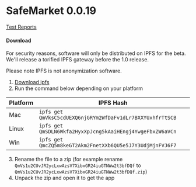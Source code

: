 # SafeMarket 0.0.19

[Test Reports](/reports/0.0.19/)

#### Download

For security reasons, software will only be distributed on IPFS for the beta. We'll release a torified IPFS gateway before the 1.0 release.

Please note IPFS is not anonymization software. 

1. [Download ipfs](https://ipfs.io/docs/install/)
2. Run the command below depending on your platform

|Platform   |IPFS Hash                   |
|-----------|----------------------------|
|Mac        |`ipfs get QmVksC5cdUEXQ6njGRYm2WfDaFv1dLr7BXXYUxhfrTtSCB`   |
|Linux      |`ipfs get QmSDLN6Wkfa2HyxXpJcng5kAaiHEngj4YwgeFbxZW6aVCn` |
|Win        |`ipfs get QmcZQ5m8keGT2Akm2FnetXXb6QU5e5J7Y3UdjMjnFVJ6F7`   |

3. Rename the file to a zip (for example rename `QmVs1u2CUvJR2ycLxwAzsV7XibxGR24iuGTNWw2t3bfDQf` to `QmVs1u2CUvJR2ycLxwAzsV7XibxGR24iuGTNWw2t3bfDQf.zip`)
4. Unpack the zip and open it to get the app